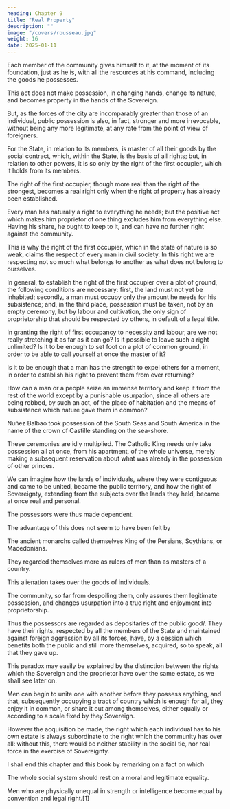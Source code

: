 ```yaml
---
heading: Chapter 9
title: "Real Property"
description: ""
image: "/covers/rousseau.jpg"
weight: 16
date: 2025-01-11
---
```



Each member of the community gives himself to it, at the moment of its foundation, just as he is, with all the resources at his command, including the goods he possesses.

This act does not make possession, in changing hands, change its nature, and becomes property in the hands of the Sovereign.

But, as the forces of the city are incomparably greater than those of an individual, public possession is also, in fact, stronger and more irrevocable, without being any more legitimate, at any rate from the point of view of foreigners.

For the State, in relation to its members, is master of all their goods by the social contract, which, within the State, is the basis of all rights; but, in relation to other powers, it is so only by the right of the first occupier, which it holds from its members.

The right of the first occupier, though more real than the right of the strongest, becomes a real right only when the right of property has already been established. 

Every man has naturally a right to everything he needs; but the positive act which makes him proprietor of one thing excludes him from everything else. Having his share, he ought to keep to it, and can have no further right against the community. 

This is why the right of the first occupier, which in the state of nature is so weak, claims the respect of every man in civil society. In this right we are respecting not so much what belongs to another as what does not belong to ourselves.

In general, to establish the right of the first occupier over a plot of ground, the following conditions are necessary: first, the land must not yet be inhabited; secondly, a man must occupy only the amount he needs for his subsistence; and, in the third place, possession must be taken, not by an empty ceremony, but by labour and cultivation, the only sign of proprietorship that should be respected by others, in default of a legal title.

In granting the right of first occupancy to necessity and labour, are we not really stretching it as far as it can go? Is it possible to leave such a right unlimited? Is it to be enough to set foot on a plot of common ground, in order to be able to call yourself at once the master of it? 

Is it to be enough that a man has the strength to expel others for a moment, in order to establish his right to prevent them from ever returning? 

How can a man or a people seize an immense territory and keep it from the rest of the world except by a punishable usurpation, since all others are being robbed, by such an act, of the place of habitation and the means of subsistence which nature gave them in common? 

Nuñez Balbao took possession of the South Seas and South America in the name of the crown of Castille standing on the sea-shore.

<!-- This ws
 was that enough to dispossess all their actual inhabitants, and to shut out from them all the princes of the world? -->

These ceremonies are idly multiplied. The Catholic King needs only take possession all at once, from his apartment, of the whole universe, merely making a subsequent reservation about what was already in the possession of other princes.

We can imagine how the lands of individuals, where they were contiguous and came to be united, became the public territory, and how the right of Sovereignty, extending from the subjects over the lands they held, became at once real and personal. 

The possessors were thus made dependent.

 <!-- and the forces at their command used to guarantee their fidelity.  -->

The advantage of this does not seem to have been felt by

The ancient monarchs called themselves King of the Persians, Scythians, or Macedonians.

They regarded themselves more as rulers of men than as masters of a country.

<!-- Those of the present day more cleverly call themselves Kings of France, Spain, England, etc.: thus holding the land, they are quite confident of holding the inhabitants. -->

This alienation takes over the goods of individuals.

The community, so far from despoiling them, only assures them legitimate possession, and changes usurpation into a true right and enjoyment into proprietorship.

Thus the possessors are regarded as depositaries of the public good/. They have their rights, respected by all the members of the State and maintained against foreign aggression by all its forces, have, by a cession which benefits both the public and still more themselves, acquired, so to speak, all that they gave up.

This paradox may easily be explained by the distinction between the rights which the Sovereign and the proprietor have over the same estate, as we shall see later on.

Men can begin to unite one with another before they possess anything, and that, subsequently occupying a tract of country which is enough for all, they enjoy it in common, or share it out among themselves, either equally or according to a scale fixed by they Sovereign.

However the acquisition be made, the right which each individual has to his own estate is always subordinate to the right which the community has over all: without this, there would be neither stability in the social tie, nor real force in the exercise of Sovereignty.

I shall end this chapter and this book by remarking on a fact on which 

The whole social system should rest on a moral and legitimate equality.

<!-- , instead of destroying natural inequality, the fundamental compact substitutes, for such physical inequality as nature may have set up between men,  -->

Men who are physically unequal in strength or intelligence become equal by convention and legal right.[1]
 
<!-- [1] Under bad governments, this equality is only apparent and illusory: it serves only to keep the pauper in his poverty and the rich man in the position he has usurped. In fact, laws are always of use to those who possess and harmful to those who have nothing: from which it follows that the social state is advantageous to men only when all have something and none too much. -->
